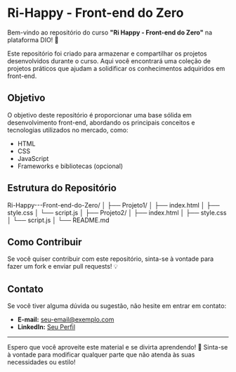 # Ri-Happy - Front-end do Zero

Bem-vindo ao repositório do curso **"Ri Happy - Front-end do Zero"** na plataforma DIO! 🎉

Este repositório foi criado para armazenar e compartilhar os projetos desenvolvidos durante o curso. Aqui você encontrará uma coleção de projetos práticos que ajudam a solidificar os conhecimentos adquiridos em front-end.

## Objetivo

O objetivo deste repositório é proporcionar uma base sólida em desenvolvimento front-end, abordando os principais conceitos e tecnologias utilizados no mercado, como:

- HTML
- CSS
- JavaScript
- Frameworks e bibliotecas (opcional)

## Estrutura do Repositório
Ri-Happy---Front-end-do-Zero/ │ ├── Projeto1/ │ ├── index.html │ ├── style.css │ └── script.js │ ├── Projeto2/ │ ├── index.html │ ├── style.css │ └── script.js │ └── README.md
## Como Contribuir

Se você quiser contribuir com este repositório, sinta-se à vontade para fazer um fork e enviar pull requests! 💡

## Contato

Se você tiver alguma dúvida ou sugestão, não hesite em entrar em contato:

- **E-mail:** seu-email@exemplo.com
- **LinkedIn:** [Seu Perfil](https://www.linkedin.com/in/seu-perfil)

---

Espero que você aproveite este material e se divirta aprendendo! 🚀
Sinta-se à vontade para modificar qualquer parte que não atenda às suas necessidades ou estilo!



